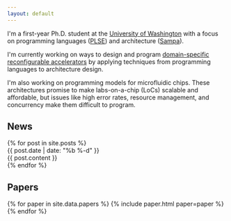 ```yaml
---
layout: default
---
```


I'm a first-year Ph.D. student at the [University of Washington][uw] with a
focus on programming languages ([PLSE][plse]) and architecture ([Sampa][sampa]).

I'm currently working on ways to design and program
[domain-specific reconfigurable accelerators][dsra] by applying
techniques from programming languages to architecture design.

I'm also working on programming models for microfluidic chips. These
architectures promise to make labs-on-a-chip (LoCs) scalable and affordable, but
issues like high error rates, resource management, and concurrency make them
difficult to program.

[uw]:    https://www.cs.washington.edu
[plse]:  http://uwplse.org
[sampa]: https://sampa.cs.washington.edu
[dsra]:  https://sampa.cs.washington.edu/projects/sdh-project.html

## News

<section id="news">
{% for post in site.posts %}
<div class="news-item">
<div class="date"> {{ post.date | date: "%b&nbsp;%-d" }} </div>
<div class="content"> {{ post.content }} </div>
</div>
{% endfor %}
</section>

## Papers

<section id="papers">
{% for paper in site.data.papers %}
{% include paper.html paper=paper %}
{% endfor %}
</section>
